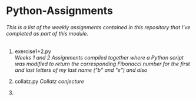 # Python-Assignments

###### This is a list of the weekly assignments contained in this repository that I've completed as part of this module.

1. exercise1+2.py <br>
*Weeks 1 and 2 Assignments compiled together where a Python script was modified to return the corresponding Fibonacci number for the first and last letters of my last name ("b" and "e") and also* 

2. collatz.py
*Collatz conjecture*

3. 
